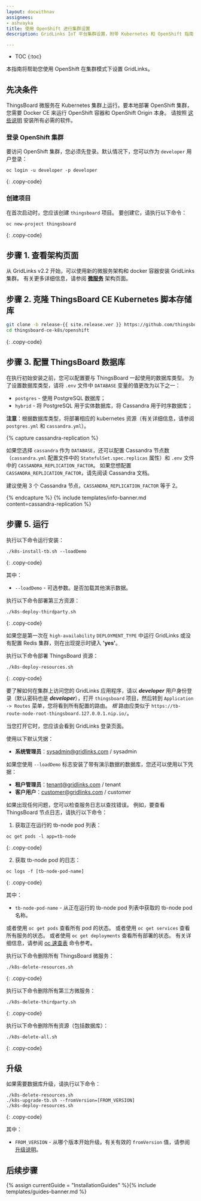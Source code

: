 ```yaml
---
layout: docwithnav
assignees:
- ashvayka
title: 使用 OpenShift 进行集群设置
description: GridLinks IoT 平台集群设置，附带 Kubernetes 和 OpenShift 指南

---
```


* TOC
{:toc}

本指南将帮助您使用 OpenShift 在集群模式下设置 GridLinks。

## 先决条件

ThingsBoard 微服务在 Kubernetes 集群上运行。要本地部署 OpenShift 集群，您需要 Docker CE 来运行 OpenShift 容器和 OpenShift Origin 本身。
请按照 [这些说明](https://www.techrepublic.com/article/how-to-install-openshift-origin-on-ubuntu-18-04/) 安装所有必需的软件。


### 登录 OpenShift 集群

要访问 OpenShift 集群，您必须先登录。默认情况下，您可以作为 `developer` 用户登录：

```
oc login -u developer -p developer
``` 
{: .copy-code}

### 创建项目

在首次启动时，您应该创建 `thingsboard` 项目。
要创建它，请执行以下命令：

```
oc new-project thingsboard
``` 
{: .copy-code}


## 步骤 1. 查看架构页面

从 GridLinks v2.2 开始，可以使用新的微服务架构和 docker 容器安装 GridLinks 集群。
有关更多详细信息，请参阅 [**微服务**](/docs/reference/msa/) 架构页面。

## 步骤 2. 克隆 ThingsBoard CE Kubernetes 脚本存储库

```bash
git clone -b release-{{ site.release.ver }} https://github.com/thingsboard/thingsboard-ce-k8s.git --depth 1
cd thingsboard-ce-k8s/openshift
```
{: .copy-code}

## 步骤 3. 配置 ThingsBoard 数据库

在执行初始安装之前，您可以配置要与 ThingsBoard 一起使用的数据库类型。
为了设置数据库类型，请将 `.env` 文件中 `DATABASE` 变量的值更改为以下之一：

- `postgres` - 使用 PostgreSQL 数据库；
- `hybrid` - 将 PostgreSQL 用于实体数据库，将 Cassandra 用于时序数据库；

**注意**：根据数据库类型，将部署相应的 kubernetes 资源（有关详细信息，请参阅 `postgres.yml` 和 `cassandra.yml`）。

{% capture cassandra-replication %}

如果您选择 `cassandra` 作为 `DATABASE`，还可以配置 Cassandra 节点数（`cassandra.yml` 配置文件中的 `StatefulSet.spec.replicas` 属性）和 `.env` 文件中的 `CASSANDRA_REPLICATION_FACTOR`。
如果您想配置 `CASSANDRA_REPLICATION_FACTOR`，请先阅读 Cassandra 文档。

建议使用 3 个 Cassandra 节点，`CASSANDRA_REPLICATION_FACTOR` 等于 2。

{% endcapture %}
{% include templates/info-banner.md content=cassandra-replication %}

## 步骤 5. 运行

执行以下命令运行安装：

```
./k8s-install-tb.sh --loadDemo
```
{: .copy-code}

其中：

- `--loadDemo` - 可选参数。是否加载其他演示数据。

执行以下命令部署第三方资源：

```
./k8s-deploy-thirdparty.sh
```
{: .copy-code}

如果您是第一次在 `high-availability` `DEPLOYMENT_TYPE` 中运行 GridLinks 或没有配置 Redis 集群，则在出现提示时键入 **'yes'**。


执行以下命令部署 ThingsBoard 资源：

```
./k8s-deploy-resources.sh
```
{: .copy-code}

要了解如何在集群上访问您的 GridLinks 应用程序，请以 ***developer*** 用户身份登录（默认密码也是 ***developer***），打开 `thingsboard` 项目，然后转到 `Application -> Routes` 菜单，您将看到所有配置的路由。
*根* 路由应类似于 `https://tb-route-node-root-thingsboard.127.0.0.1.nip.io/`。

当您打开它时，您应该会看到 GridLinks 登录页面。

使用以下默认凭据：

- **系统管理员**：sysadmin@gridlinks.com / sysadmin

如果您使用 `--loadDemo` 标志安装了带有演示数据的数据库，您还可以使用以下凭据：

- **租户管理员**：tenant@gridlinks.com / tenant
- **客户用户**：customer@gridlinks.com / customer

如果出现任何问题，您可以检查服务日志以查找错误。
例如，要查看 ThingsBoard 节点日志，请执行以下命令：

1) 获取正在运行的 tb-node pod 列表：

```
oc get pods -l app=tb-node
```
{: .copy-code}

2) 获取 tb-node pod 的日志：

```
oc logs -f [tb-node-pod-name]
```
{: .copy-code}

其中：

- `tb-node-pod-name` - 从正在运行的 tb-node pod 列表中获取的 tb-node pod 名称。

或者使用 `oc get pods` 查看所有 pod 的状态。
或者使用 `oc get services` 查看所有服务的状态。
或者使用 `oc get deployments` 查看所有部署的状态。
有关详细信息，请参阅 [oc 速查表](https://design.jboss.org/redhatdeveloper/marketing/openshift_cheatsheet/cheatsheet/images/openshift_cheat_sheet_r1v1.pdf) 命令参考。

执行以下命令删除所有 ThingsBoard 微服务：

```
./k8s-delete-resources.sh
```
{: .copy-code}

执行以下命令删除所有第三方微服务：

```
./k8s-delete-thirdparty.sh
```
{: .copy-code}

执行以下命令删除所有资源（包括数据库）：

```
./k8s-delete-all.sh
```
{: .copy-code}

## 升级

如果需要数据库升级，请执行以下命令：

```
./k8s-delete-resources.sh
./k8s-upgrade-tb.sh --fromVersion=[FROM_VERSION]
./k8s-deploy-resources.sh
```
{: .copy-code}

其中：

- `FROM_VERSION` - 从哪个版本开始升级。有关有效的 `fromVersion` 值，请参阅 [升级说明](/docs/user-guide/install/upgrade-instructions)。

## 后续步骤

{% assign currentGuide = "InstallationGuides" %}{% include templates/guides-banner.md %}
